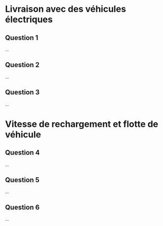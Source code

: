 # Livraison avec des véhicules électriques

## Question 1

...

## Question 2

...

## Question 3

...

# Vitesse de rechargement et flotte de véhicule

## Question 4

...

## Question 5

...

## Question 6

...
